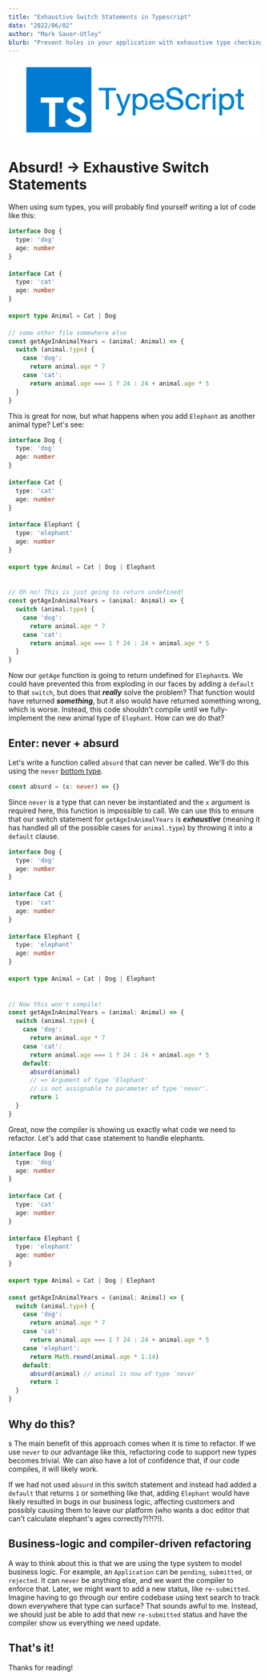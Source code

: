 ```yaml
---
title: "Exhaustive Switch Statements in Typescript"
date: "2022/06/02"
author: "Mark Sauer-Utley"
blurb: "Prevent holes in your application with exhaustive type checking."
---
```


![typescript logo](../unknown-vs-any/images/tslogo.png)

# Absurd! → Exhaustive Switch Statements

When using sum types, you will probably find yourself writing a lot of code like this:

```typescript
interface Dog {
  type: 'dog'
  age: number
}

interface Cat {
  type: 'cat'
  age: number
}

export type Animal = Cat | Dog

// some other file somewhere else
const getAgeInAnimalYears = (animal: Animal) => {
  switch (animal.type) {
    case 'dog':
      return animal.age * 7
    case 'cat':
      return animal.age === 1 ? 24 : 24 + animal.age * 5
  }
}
```

This is great for now, but what happens when you add `Elephant`​ as another animal type? Let's see:

```typescript
interface Dog {
  type: 'dog'
  age: number
}
​
interface Cat {
  type: 'cat'
  age: number
}
​
interface Elephant {
  type: 'elephant'
  age: number
}
​
export type Animal = Cat | Dog | Elephant
​

// Oh no! This is just going to return undefined!
const getAgeInAnimalYears = (animal: Animal) => {
  switch (animal.type) {
    case 'dog':
      return animal.age * 7
    case 'cat':
      return animal.age === 1 ? 24 : 24 + animal.age * 5
  }
}
``` 

Now our `getAge`​ function is going to return undefined for `Elephant`​s. We could have prevented this from exploding in our faces by adding a `default`​ to that `switch`​, but does that _**really**_ solve the problem? That function would have returned _**something**_, but it also would have returned something wrong, which is worse. Instead, this code shouldn't compile until we fully-implement the new animal type of `Elephant`​. How can we do that?

## Enter: never + absurd

Let's write a function called `absurd`​ that can never be called. We'll do this using the `never`​ [bottom type](https://www.typescriptlang.org/docs/handbook/2/functions.html#never).

```typescript
const absurd = (x: never) => {}
```

Since `never`​ is a type that can never be instantiated and the `x`​ argument is required here, this function is impossible to call. We can use this to ensure that our switch statement for `getAgeInAnimalYears`​ is _**exhaustive**_ (meaning it has handled all of the possible cases for `animal.type`​) by throwing it into a `default`​ clause.

```typescript
interface Dog {
  type: 'dog'
  age: number
}
​
interface Cat {
  type: 'cat'
  age: number
}
​
interface Elephant {
  type: 'elephant'
  age: number
}
​
export type Animal = Cat | Dog | Elephant
​
​
// Now this won't compile!
const getAgeInAnimalYears = (animal: Animal) => {
  switch (animal.type) {
    case 'dog':
      return animal.age * 7
    case 'cat':
      return animal.age === 1 ? 24 : 24 + animal.age * 5
    default:
      absurd(animal)
      // => Argument of type 'Elephant' 
      // is not assignable to parameter of type 'never'.
      return 1
  }
}
``` 

Great, now the compiler is showing us exactly what code we need to refactor. Let's add that case statement to handle elephants.

```typescript
interface Dog {
  type: 'dog'
  age: number
}
​
interface Cat {
  type: 'cat'
  age: number
}
​
interface Elephant {
  type: 'elephant'
  age: number
}
​
export type Animal = Cat | Dog | Elephant
​
const getAgeInAnimalYears = (animal: Animal) => {
  switch (animal.type) {
    case 'dog':
      return animal.age * 7
    case 'cat':
      return animal.age === 1 ? 24 : 24 + animal.age * 5
    case 'elephant':
      return Math.round(animal.age * 1.14)
    default:
      absurd(animal) // animal is now of type `never`
      return 1
  }
}
```

## Why do this?
s
The main benefit of this approach comes when it is time to refactor. If we use `never`​ to our advantage like this, refactoring code to support new types becomes trivial. We can also have a lot of confidence that, if our code compiles, it will likely work.

If we had not used `absurd`​ in this switch statement and instead had added a `default`​ that returns `1`​ or something like that, adding `Elephant`​ would have likely resulted in bugs in our business logic, affecting customers and possibly causing them to leave our platform (who wants a doc editor that can't calculate elephant's ages correctly?!?!?!).

## Business-logic and compiler-driven refactoring

A way to think about this is that we are using the type system to model business logic. For example, an `Application`​ can be `pending`​, `submitted`​, or `rejected`​. It can `never`​ be anything else, and we want the compiler to enforce that. Later, we might want to add a new status, like `re-submitted`​. Imagine having to go through our entire codebase using text search to track down everywhere that type can surface? That sounds awful to me. Instead, we should just be able to add that new `re-submitted`​ status and have the compiler show us everything we need update.

## That's it!

Thanks for reading!